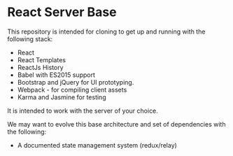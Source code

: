 # React Server Base

This repository is intended for cloning to get up and running with the following stack:
- React
- React Templates
- ReactJs History
- Babel with ES2015 support
- Bootstrap and jQuery for UI prototyping.
- Webpack - for compiling client assets
- Karma and Jasmine for testing

It is intended to work with the server of your choice.

We may want to evolve this base architecture and set of dependencies with the following:
- A documented state management system (redux/relay)
